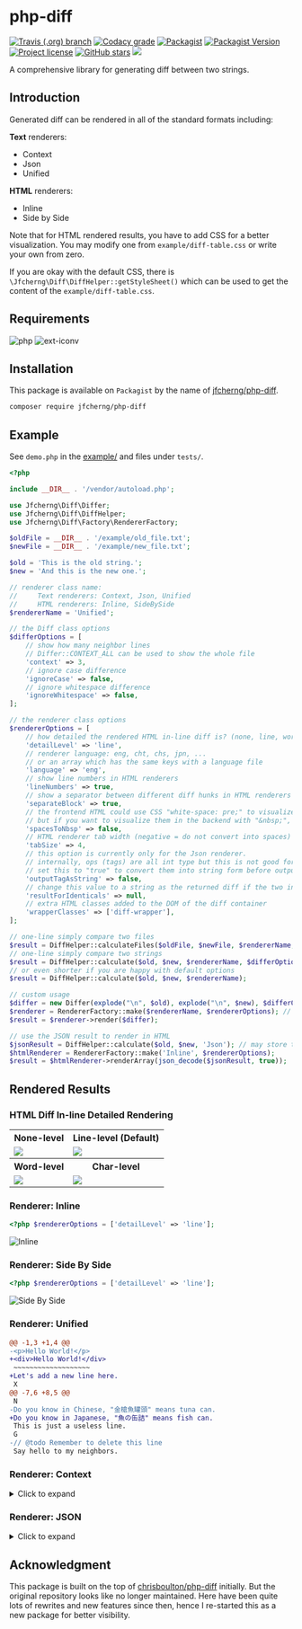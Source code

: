 # php-diff

<a href="https://travis-ci.org/jfcherng/php-diff"><img alt="Travis (.org) branch" src="https://img.shields.io/travis/jfcherng/php-diff/v6?style=flat-square"></a>
<a href="https://app.codacy.com/project/jfcherng/php-diff/dashboard"><img alt="Codacy grade" src="https://img.shields.io/codacy/grade/3a7a07d2ed67434e8e8582ea4ec9867b/v6?style=flat-square"></a>
<a href="https://packagist.org/packages/jfcherng/php-diff"><img alt="Packagist" src="https://img.shields.io/packagist/dt/jfcherng/php-diff?style=flat-square"></a>
<a href="https://packagist.org/packages/jfcherng/php-diff"><img alt="Packagist Version" src="https://img.shields.io/packagist/v/jfcherng/php-diff?style=flat-square"></a>
<a href="https://github.com/jfcherng/php-diff/blob/v6/LICENSE"><img alt="Project license" src="https://img.shields.io/github/license/jfcherng/php-diff?style=flat-square"></a>
<a href="https://github.com/jfcherng/php-diff/stargazers"><img alt="GitHub stars" src="https://img.shields.io/github/stars/jfcherng/php-diff?style=flat-square&logo=github"></a>
<a href="https://www.paypal.me/jfcherng/5usd" title="Donate to this project using Paypal"><img src="https://img.shields.io/badge/paypal-donate-blue.svg?style=flat-square&logo=paypal" /></a>

A comprehensive library for generating diff between two strings.


## Introduction

Generated diff can be rendered in all of the standard formats including:

**Text** renderers:

- Context
- Json
- Unified

**HTML** renderers:

- Inline
- Side by Side

Note that for HTML rendered results, you have to add CSS for a better visualization.
You may modify one from `example/diff-table.css` or write your own from zero.

If you are okay with the default CSS, there is `\Jfcherng\Diff\DiffHelper::getStyleSheet()`
which can be used to get the content of the `example/diff-table.css`.


## Requirements

![php](https://img.shields.io/badge/php-%5E7.1.3-blue?style=flat-square)
![ext-iconv](https://img.shields.io/badge/ext-iconv-brightgreen?style=flat-square)


## Installation

This package is available on `Packagist` by the name of [jfcherng/php-diff](https://packagist.org/packages/jfcherng/php-diff).

```bash
composer require jfcherng/php-diff
```


## Example

See `demo.php` in the [example/](https://github.com/jfcherng/php-diff/blob/v6/example) and files under `tests/`.

```php
<?php

include __DIR__ . '/vendor/autoload.php';

use Jfcherng\Diff\Differ;
use Jfcherng\Diff\DiffHelper;
use Jfcherng\Diff\Factory\RendererFactory;

$oldFile = __DIR__ . '/example/old_file.txt';
$newFile = __DIR__ . '/example/new_file.txt';

$old = 'This is the old string.';
$new = 'And this is the new one.';

// renderer class name:
//     Text renderers: Context, Json, Unified
//     HTML renderers: Inline, SideBySide
$rendererName = 'Unified';

// the Diff class options
$differOptions = [
    // show how many neighbor lines
    // Differ::CONTEXT_ALL can be used to show the whole file
    'context' => 3,
    // ignore case difference
    'ignoreCase' => false,
    // ignore whitespace difference
    'ignoreWhitespace' => false,
];

// the renderer class options
$rendererOptions = [
    // how detailed the rendered HTML in-line diff is? (none, line, word, char)
    'detailLevel' => 'line',
    // renderer language: eng, cht, chs, jpn, ...
    // or an array which has the same keys with a language file
    'language' => 'eng',
    // show line numbers in HTML renderers
    'lineNumbers' => true,
    // show a separator between different diff hunks in HTML renderers
    'separateBlock' => true,
    // the frontend HTML could use CSS "white-space: pre;" to visualize consecutive whitespaces
    // but if you want to visualize them in the backend with "&nbsp;", you can set this to true
    'spacesToNbsp' => false,
    // HTML renderer tab width (negative = do not convert into spaces)
    'tabSize' => 4,
    // this option is currently only for the Json renderer.
    // internally, ops (tags) are all int type but this is not good for human reading.
    // set this to "true" to convert them into string form before outputting.
    'outputTagAsString' => false,
    // change this value to a string as the returned diff if the two input strings are identical
    'resultForIdenticals' => null,
    // extra HTML classes added to the DOM of the diff container
    'wrapperClasses' => ['diff-wrapper'],
];

// one-line simply compare two files
$result = DiffHelper::calculateFiles($oldFile, $newFile, $rendererName, $differOptions, $rendererOptions);
// one-line simply compare two strings
$result = DiffHelper::calculate($old, $new, $rendererName, $differOptions, $rendererOptions);
// or even shorter if you are happy with default options
$result = DiffHelper::calculate($old, $new, $rendererName);

// custom usage
$differ = new Differ(explode("\n", $old), explode("\n", $new), $differOptions);
$renderer = RendererFactory::make($rendererName, $rendererOptions); // or your own renderer object
$result = $renderer->render($differ);

// use the JSON result to render in HTML
$jsonResult = DiffHelper::calculate($old, $new, 'Json'); // may store the JSON result in your database
$htmlRenderer = RendererFactory::make('Inline', $rendererOptions);
$result = $htmlRenderer->renderArray(json_decode($jsonResult, true));
```


## Rendered Results


### HTML Diff In-line Detailed Rendering

<table>
  <tr>
    <th>None-level</th>
    <th>Line-level (Default)</th>
  </tr>
  <tr>
    <td><img src="https://raw.githubusercontent.com/jfcherng/php-diff/v6/example/images/inline-none-level-diff.png"></td>
    <td><img src="https://raw.githubusercontent.com/jfcherng/php-diff/v6/example/images/inline-line-level-diff.png"></td>
  </tr>
  <tr>
    <th>Word-level</th>
    <th>Char-level</th>
  </tr>
  <tr>
    <td><img src="https://raw.githubusercontent.com/jfcherng/php-diff/v6/example/images/inline-word-level-diff.png"></td>
    <td><img src="https://raw.githubusercontent.com/jfcherng/php-diff/v6/example/images/inline-char-level-diff.png"></td>
  </tr>
</table>


### Renderer: Inline

```php
<?php $rendererOptions = ['detailLevel' => 'line'];
```

![Inline](https://raw.githubusercontent.com/jfcherng/php-diff/v6/example/images/inline-renderer.png)


### Renderer: Side By Side

```php
<?php $rendererOptions = ['detailLevel' => 'line'];
```

![Side By Side](https://raw.githubusercontent.com/jfcherng/php-diff/v6/example/images/side-by-side-renderer.png)


### Renderer: Unified

```diff
@@ -1,3 +1,4 @@
-<p>Hello World!</p>
+<div>Hello World!</div>
 ~~~~~~~~~~~~~~~~~~~
+Let's add a new line here.
 X
@@ -7,6 +8,5 @@
 N
-Do you know in Chinese, "金槍魚罐頭" means tuna can.
+Do you know in Japanese, "魚の缶詰" means fish can.
 This is just a useless line.
 G
-// @todo Remember to delete this line
 Say hello to my neighbors.
```


### Renderer: Context

<details><summary>Click to expand</summary>

```diff
***************
*** 1,3 ****
! <p>Hello World!</p>
  ~~~~~~~~~~~~~~~~~~~
  X
--- 1,4 ----
! <div>Hello World!</div>
  ~~~~~~~~~~~~~~~~~~~
+ Let's add a new line here.
  X
***************
*** 7,12 ****
  N
! Do you know in Chinese, "金槍魚罐頭" means tuna can.
  This is just a useless line.
  G
- // @todo Remember to delete this line
  Say hello to my neighbors.
--- 8,12 ----
  N
! Do you know in Japanese, "魚の缶詰" means fish can.
  This is just a useless line.
  G
  Say hello to my neighbors.
```

</details>


### Renderer: JSON

<details><summary>Click to expand</summary>

```json
[
    [
        {
            "tag": 8,
            "old": {
                "offset": 0,
                "lines": [
                    "&lt;<del>p&gt;Hello World!&lt;/p</del>&gt;"
                ]
            },
            "new": {
                "offset": 0,
                "lines": [
                    "&lt;<ins>div&gt;Hello World!&lt;/div</ins>&gt;"
                ]
            }
        },
        {
            "tag": 1,
            "old": {
                "offset": 1,
                "lines": [
                    "~~~~~~~~~~~~~~~~~~~"
                ]
            },
            "new": {
                "offset": 1,
                "lines": [
                    "~~~~~~~~~~~~~~~~~~~"
                ]
            }
        },
        {
            "tag": 4,
            "old": {
                "offset": 2,
                "lines": []
            },
            "new": {
                "offset": 2,
                "lines": [
                    "Let's add a new line here."
                ]
            }
        },
        {
            "tag": 1,
            "old": {
                "offset": 2,
                "lines": [
                    "X"
                ]
            },
            "new": {
                "offset": 3,
                "lines": [
                    "X"
                ]
            }
        }
    ],
    [
        {
            "tag": 1,
            "old": {
                "offset": 6,
                "lines": [
                    "N"
                ]
            },
            "new": {
                "offset": 7,
                "lines": [
                    "N"
                ]
            }
        },
        {
            "tag": 8,
            "old": {
                "offset": 7,
                "lines": [
                    "Do you know in <del>Chinese, \"金槍魚罐頭\" means tuna</del> can."
                ]
            },
            "new": {
                "offset": 8,
                "lines": [
                    "Do you know in <ins>Japanese, \"魚の缶詰\" means fish</ins> can."
                ]
            }
        },
        {
            "tag": 1,
            "old": {
                "offset": 8,
                "lines": [
                    "This is just a useless line.",
                    "G"
                ]
            },
            "new": {
                "offset": 9,
                "lines": [
                    "This is just a useless line.",
                    "G"
                ]
            }
        },
        {
            "tag": 2,
            "old": {
                "offset": 10,
                "lines": [
                    "// @todo Remember to delete this line"
                ]
            },
            "new": {
                "offset": 11,
                "lines": []
            }
        },
        {
            "tag": 1,
            "old": {
                "offset": 11,
                "lines": [
                    "Say hello to my neighbors."
                ]
            },
            "new": {
                "offset": 11,
                "lines": [
                    "Say hello to my neighbors."
                ]
            }
        }
    ]
]
```

</details>


## Acknowledgment

This package is built on the top of [chrisboulton/php-diff](https://github.com/chrisboulton/php-diff) initially.
But the original repository looks like no longer maintained.
Here have been quite lots of rewrites and new features since then, hence I re-started this as a new package for better visibility.
